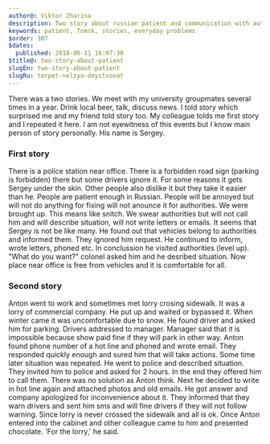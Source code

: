 ```yaml
---
author@: Viktor Zharina
description: Two story about russian patient and communication with authorities people and companies
keywords: patient, Tomsk, stories, everyday problems
$order: 307
$dates:
  published: 2018-06-11 16:07:30
$title@: two-story-about-patient
slugEn: two-story-about-patient
slugRu: terpet-nelzya-deystvovat
---
```

There was a two stories. We meet with my university groupmates several times in a year. Drink local beer, talk, discuss news. I told story which
surprised me and my friend told story too. 
My colleague tolds me first story and I repeated it here. I am not eyewitness of this events but I know main person of
story personally. His name is Sergey.

### First story
There is a police station near office. There is a forbidden road sign (parking is forbidden) there but some drivers ignore it. For some reasons
it gets Sergey under the skin. Other people also dislike it but they take it easier than he. People are patient enough in Russian.
People will be annoyed but will not do anything for fixing will not anounce it for authorities. We were brought up. This means
like snitch. We swear authorities but will not call him and will describe situation, will not write letters or emails.
It seems that Sergey is not be like many. He found out that vehicles belong to authorities and informed them. They 
ignored him request. He continued to inform, wrote letters, phoned etc. In conclussion he visited authorities (level up).
"What do you want?" colonel asked him and he desribed situation. Now place near office is free from vehicles and it is comfortable for all.

### Second story
Anton went to work and sometimes met lorry crosing sidewalk. It was a lorry of commercial company. He put up and waited or bypassed it. When winter came it was 
uncomfortable due to snow. He found driver and asked him for parking. Drivers addressed to manager. Manager said that 
it is impossible because show paid fine if they will park in other way. Anton found phone number of a hot line and
phoned and wrote email. They responded quickly enough and sured him that will take actions. Some time later situation 
was repeated. He went to police and described situation. They invited him to police and asked for 2 hours. In the end they 
offered him to call them. There was no solution as Anton think. Next he decided to write in hot line again and
attached photos and old emails. He got answer and company apologized for inconvenience about it. They informed
that they warn drivers and sent him sms and will fine drivers if they will not follow warning. Since lorry is never
crossed the sidewalk and all is ok. Once Anton entered into the cabinet and other colleague came to him and presented chocolate.
'For the lorry,' he said.

